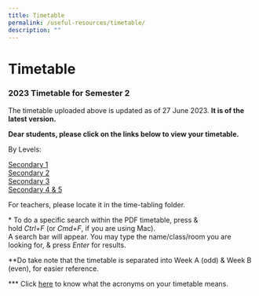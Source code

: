 ```yaml
---
title: Timetable
permalink: /useful-resources/timetable/
description: ""
---
```

# Timetable

### 2023 Timetable for Semester 2
The timetable uploaded above is updated as of 27 June 2023. **It is of the latest version.**

**Dear students, please click on the links below to view your timetable.**

By Levels:

<a href="https://drive.google.com/file/d/1UQTCeHdRGH2SDsBcBW6A4aeYnY4NUR9R/view" target="_blank">Secondary 1</a>  
<a href="https://drive.google.com/file/d/1Y7rg4DevWpIThlqUPB85FbReDlrR9KJl/view?usp=drive_link" target="_blank">Secondary 2</a>  
<a href="https://drive.google.com/file/d/1_18gbKisdTZG3hR7GyMunBgdPvzqfuAD/view?usp=drive_link" target="_blank">Secondary 3</a>  
<a href="https://drive.google.com/file/d/1ebTUACrdDFIf2QL2sY_Y-yCiKyKlTuem/view?usp=drive_link" target="_blank">Secondary 4 &amp; 5</a>



  
For teachers, please locate it in the time-tabling folder.  
  
\* To do a specific search within the PDF timetable, press &amp; hold&nbsp;_Ctrl+F_&nbsp;(or&nbsp;_Cmd+F_, if you are using Mac).  
A search bar will appear. You may type the name/class/room you are looking for, &amp; press&nbsp;_Enter_&nbsp;for results.  
  
\*\*Do take note that the timetable is separated into Week A (odd) &amp; Week B (even), for easier reference.  
  
\*\*\* Click&nbsp;<a href="/files/Useful%20Resources/Timetable/Subject%20Acronyms%20Guide.pdf" target="_blank">here</a>&nbsp;to know what the acronyms on your timetable means.&nbsp;